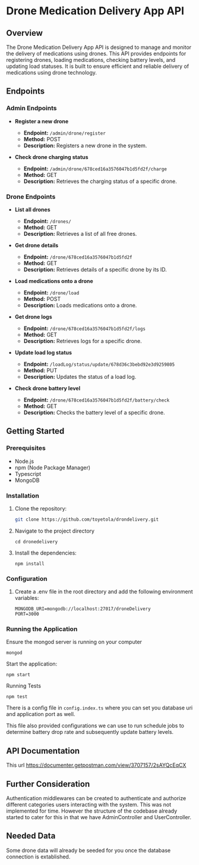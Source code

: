 # Drone Medication Delivery App API

## Overview

The Drone Medication Delivery App API is designed to manage and monitor the delivery of medications using drones. This API provides endpoints for registering drones, loading medications, checking battery levels, and updating load statuses. It is built to ensure efficient and reliable delivery of medications using drone technology.

## Endpoints

### Admin Endpoints

- **Register a new drone**
  - **Endpoint:** `/admin/drone/register`
  - **Method:** POST
  - **Description:** Registers a new drone in the system.

- **Check drone charging status**
  - **Endpoint:** `/admin/drone/678ced16a3576047b1d5fd2f/charge`
  - **Method:** GET
  - **Description:** Retrieves the charging status of a specific drone.

### Drone Endpoints

- **List all drones**
  - **Endpoint:** `/drones/`
  - **Method:** GET
  - **Description:** Retrieves a list of all free drones.

- **Get drone details**
  - **Endpoint:** `/drone/678ced16a3576047b1d5fd2f`
  - **Method:** GET
  - **Description:** Retrieves details of a specific drone by its ID.

- **Load medications onto a drone**
  - **Endpoint:** `/drone/load`
  - **Method:** POST
  - **Description:** Loads medications onto a drone.

- **Get drone logs**
  - **Endpoint:** `/drone/678ced16a3576047b1d5fd2f/logs`
  - **Method:** GET
  - **Description:** Retrieves logs for a specific drone.

- **Update load log status**
  - **Endpoint:** `/loadLog/status/update/678d36c3bebd92e3d9259805`
  - **Method:** PUT
  - **Description:** Updates the status of a load log.

- **Check drone battery level**
  - **Endpoint:** `/drone/678ced16a3576047b1d5fd2f/battery/check`
  - **Method:** GET
  - **Description:** Checks the battery level of a specific drone.

## Getting Started

### Prerequisites

- Node.js
- npm (Node Package Manager)
- Typescript
- MongoDB

### Installation

1. Clone the repository:
   ```bash
   git clone https://github.com/toyetola/drondelivery.git
   ```

2. Navigate to the project directory

    ```
    cd dronedelivery
    ```

3. Install the dependencies:
    ```
    npm install
    ```
### Configuration

1. Create a .env file in the root directory and add the  following environment variables:
    ```
    MONGODB_URI=mongodb://localhost:27017/droneDelivery
    PORT=3000
    ```
### Running the Application

Ensure the mongod server is running on your computer

```
mongod
```
Start the application:
```
npm start
```
Running Tests
```
npm test
```

There is a config file in ```config.index.ts``` where you can set you database uri and application port as well.

This file also provided configurations we can use to run schedule jobs to determine battery drop rate and subsequently update battery levels.

## API Documentation

This url
https://documenter.getpostman.com/view/3707157/2sAYQcEqCX


## Further Consideration

Authentication middlewares can be created to authenticate and authorize different categories users interacting with the system. This was not implemented for time. However the structure of the codebase already started to cater for this in that we have AdminController and UserController.

## Needed Data
Some drone data will already be seeded for you once the database connection is extablished.